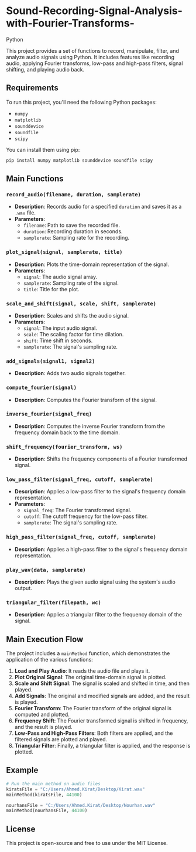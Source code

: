 # Sound-Recording-Signal-Analysis-with-Fourier-Transforms-
Python


This project provides a set of functions to record, manipulate, filter, and analyze audio signals using Python. It includes features like recording audio, applying Fourier transforms, low-pass and high-pass filters, signal shifting, and playing audio back.

## Requirements

To run this project, you'll need the following Python packages:
- `numpy`
- `matplotlib`
- `sounddevice`
- `soundfile`
- `scipy`

You can install them using pip:

```bash
pip install numpy matplotlib sounddevice soundfile scipy
```

## Main Functions

### `record_audio(filename, duration, samplerate)`
- **Description**: Records audio for a specified `duration` and saves it as a `.wav` file.
- **Parameters**:
  - `filename`: Path to save the recorded file.
  - `duration`: Recording duration in seconds.
  - `samplerate`: Sampling rate for the recording.

### `plot_signal(signal, samplerate, title)`
- **Description**: Plots the time-domain representation of the signal.
- **Parameters**:
  - `signal`: The audio signal array.
  - `samplerate`: Sampling rate of the signal.
  - `title`: Title for the plot.

### `scale_and_shift(signal, scale, shift, samplerate)`
- **Description**: Scales and shifts the audio signal.
- **Parameters**:
  - `signal`: The input audio signal.
  - `scale`: The scaling factor for time dilation.
  - `shift`: Time shift in seconds.
  - `samplerate`: The signal's sampling rate.

### `add_signals(signal1, signal2)`
- **Description**: Adds two audio signals together.

### `compute_fourier(signal)`
- **Description**: Computes the Fourier transform of the signal.

### `inverse_fourier(signal_freq)`
- **Description**: Computes the inverse Fourier transform from the frequency domain back to the time domain.

### `shift_frequency(fourier_transform, ws)`
- **Description**: Shifts the frequency components of a Fourier transformed signal.

### `low_pass_filter(signal_freq, cutoff, samplerate)`
- **Description**: Applies a low-pass filter to the signal's frequency domain representation.
- **Parameters**:
  - `signal_freq`: The Fourier transformed signal.
  - `cutoff`: The cutoff frequency for the low-pass filter.
  - `samplerate`: The signal's sampling rate.

### `high_pass_filter(signal_freq, cutoff, samplerate)`
- **Description**: Applies a high-pass filter to the signal's frequency domain representation.

### `play_wav(data, samplerate)`
- **Description**: Plays the given audio signal using the system's audio output.

### `triangular_filter(filepath, wc)`
- **Description**: Applies a triangular filter to the frequency domain of the signal.

## Main Execution Flow

The project includes a `mainMethod` function, which demonstrates the application of the various functions:

1. **Load and Play Audio**: It reads the audio file and plays it.
2. **Plot Original Signal**: The original time-domain signal is plotted.
3. **Scale and Shift Signal**: The signal is scaled and shifted in time, and then played.
4. **Add Signals**: The original and modified signals are added, and the result is played.
5. **Fourier Transform**: The Fourier transform of the original signal is computed and plotted.
6. **Frequency Shift**: The Fourier transformed signal is shifted in frequency, and the result is played.
7. **Low-Pass and High-Pass Filters**: Both filters are applied, and the filtered signals are plotted and played.
8. **Triangular Filter**: Finally, a triangular filter is applied, and the response is plotted.

## Example

```python
# Run the main method on audio files
kiratsFile = "C:/Users/Ahmed.Kirat/Desktop/Kirat.wav"
mainMethod(kiratsFile, 44100)

nourhansFile = "C:/Users/Ahmed.Kirat/Desktop/Nourhan.wav"
mainMethod(nourhansFile, 44100)
```

## License

This project is open-source and free to use under the MIT License.
